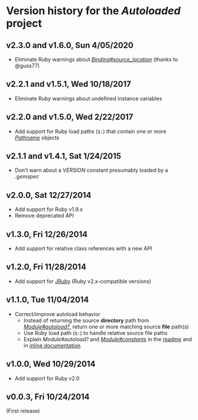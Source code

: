 # Version history for the _Autoloaded_ project

## <a name="v2.3.0"></a>v2.3.0 and <a name="v1.6.0"></a>v1.6.0, Sun 4/05/2020

* Eliminate Ruby warnings about
  [_Binding#source_location_][Ruby-Core-Binding-source_location] (thanks to
  @guss77)

## <a name="v2.2.1"></a>v2.2.1 and <a name="v1.5.1"></a>v1.5.1, Wed 10/18/2017

* Eliminate Ruby warnings about undefined instance variables

## <a name="v2.2.0"></a>v2.2.0 and <a name="v1.5.0"></a>v1.5.0, Wed 2/22/2017

* Add support for Ruby load paths (`$:`) that contain one or more
  [_Pathname_][Ruby-Stdlib-Pathname] objects

## <a name="v2.1.1"></a>v2.1.1 and <a name="v1.4.1"></a>v1.4.1, Sat 1/24/2015

* Don’t warn about a _VERSION_ constant presumably loaded by a _.gemspec_

## <a name="v2.0.0"></a>v2.0.0, Sat 12/27/2014

* Add support for Ruby v1.9.x
* Remove deprecated API

## <a name="v1.3.0"></a>v1.3.0, Fri 12/26/2014

* Add support for relative class references with a new API

## <a name="v1.2.0"></a>v1.2.0, Fri 11/28/2014

* Add support for [JRuby][JRuby] (Ruby v2.x-compatible versions)

## <a name="v1.1.0"></a>v1.1.0, Tue 11/04/2014

* Correct/improve autoload behavior
  * Instead of returning the source **directory** path from
    [_Module#autoload?_][Ruby-Core-Module-autoload], return one or more matching
    source **file** path(s)
  * Use Ruby load path (`$:`) to handle relative source file paths
  * Explain _Module#autoload?_ and
    [_Module#constants_][Ruby-Core-Module-constants] in the [readme][readme] and
    in [inline documentation][inline-documentation]

## <a name="v1.0.0"></a>v1.0.0, Wed 10/29/2014

* Add support for Ruby v2.0

## <a name="v0.0.3"></a>v0.0.3, Fri 10/24/2014

(First release)

[JRuby]:                             https://www.jruby.org/
[Ruby-Core-Binding-source_location]: https://ruby-doc.org/core/Binding.html#method-i-source_location "‘Binding#source_location’ method in the Ruby Core Library"
[Ruby-Core-Module-autoload]:         https://ruby-doc.org/core/Module.html#method-i-autoload-3F      "‘Module#autoload’ method in the Ruby Core Library"
[Ruby-Core-Module-constants]:        https://ruby-doc.org/core/Module.html#method-i-constants        "‘Module#constants’ method in the Ruby Core Library"
[Ruby-Stdlib-Pathname]:              https://ruby-doc.org/stdlib/libdoc/pathname/rdoc/Pathname.html  "‘Pathname’ class in the Ruby Standard Library"
[readme]:                            https://github.com/njonsson/autoloaded/blob/master/README.md    "Autoloaded readme"
[inline-documentation]:              https://www.rubydoc.info/github/njonsson/autoloaded             "Autoloaded inline documentation"
